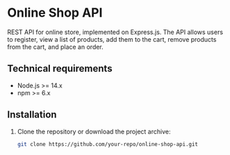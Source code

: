 # Online Shop API

REST API for online store, implemented on Express.js. The API allows users to register, view a list of products, add them to the cart, remove products from the cart, and place an order.

## Technical requirements

- Node.js >= 14.x
- npm >= 6.x

## Installation

1. Clone the repository or download the project archive:
   ```bash
   git clone https://github.com/your-repo/online-shop-api.git

